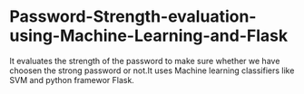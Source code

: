 # Password-Strength-evaluation-using-Machine-Learning-and-Flask
It evaluates the strength of the password to make sure whether we have choosen the strong password or not.It uses Machine learning classifiers like SVM and python framewor Flask.
